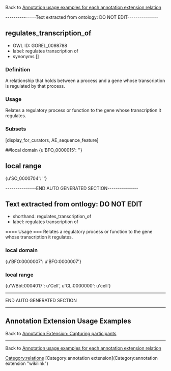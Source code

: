 Back to [Annotation usage examples for each annotation extension relation](http://wiki.geneontology.org/index.php/Annotation_usage_examples_for_each_annotation_extension_relation)

---------------Text extracted from ontology: DO NOT EDIT---------------

## regulates_transcription_of
* OWL ID: GOREL_0098788
* label: regulates transcription of
* synonyms
[]

### Definition
A relationship that holds between a process and a gene whose transcription is regulated by that process.

### Usage
Relates a regulatory process or function to the gene whose transcription it regulates.

### Subsets
[display_for_curators, AE_sequence_feature]

##local domain
{u'BFO_0000015': ''}

## local range
{u'SO_0000704': ''}

---------------END AUTO GENERATED SECTION---------------




Text extracted from ontlogy: DO NOT EDIT
----------------------------------------

-   shorthand: regulates\_transcription\_of
-   label: regulates transcription of

==== Usage === Relates a regulatory process or function to the gene whose transcription it regulates.

### local domain

{u'BFO:0000007': u'BFO:0000007'}

### local range

{u'WBbt:0004017': u'Cell', u'CL:0000000': u'cell'}

------------------------------------------------------------------------

END AUTO GENERATED SECTION

------------------------------------------------------------------------

Annotation Extension Usage Examples
-----------------------------------

Back to [Annotation Extension: Capturing participants](http://wiki.geneontology.org/index.php/Annotation_Extension:_Capturing_participants)

------------------------------------------------------------------------

Back to [Annotation usage examples for each annotation extension relation](http://wiki.geneontology.org/index.php/Annotation_usage_examples_for_each_annotation_extension_relation)

<Category:relations> [Category:annotation extension](Category:annotation extension "wikilink")
